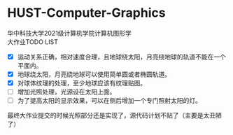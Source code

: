 # HUST-Computer-Graphics
华中科技大学2021级计算机学院计算机图形学\
大作业TODO LIST
- [x] 运动关系正确，相对速度合理，且地球绕太阳，月亮绕地球的轨道不能在一个平面内。
- [x] 地球绕太阳，月亮绕地球可以使用简单圆或者椭圆轨道。
- [x] 对球体纹理的处理，至少地球应该有纹理贴图。
- [ ] 增加光照处理，光源设在太阳上面。
- [ ] 为了提高太阳的显示效果，可以在侧后增加一个专门照射太阳的灯。

最终大作业提交的时候光照部分还是实现了，源代码计划不贴了（主要是太丑陋了）

